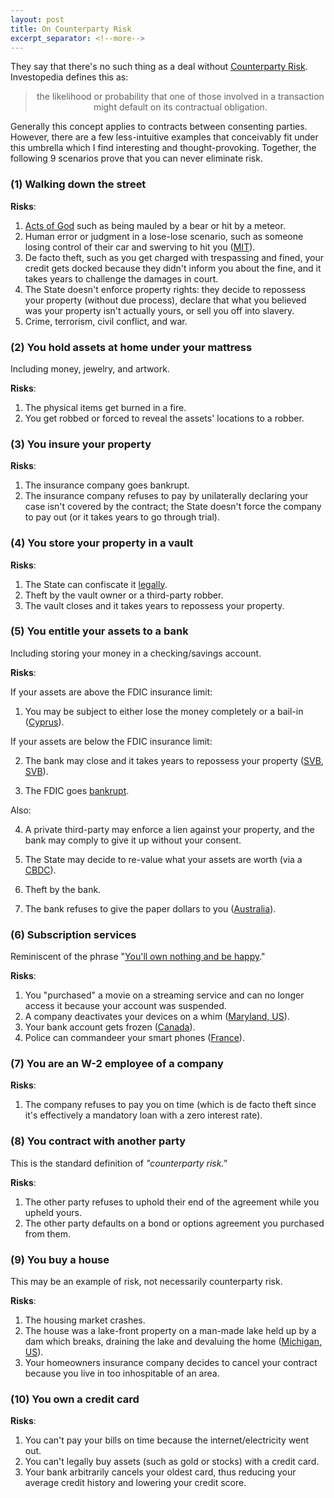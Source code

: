```yaml
---
layout: post
title: On Counterparty Risk
excerpt_separator: <!--more-->
---
```


They say that there's no such thing as a deal without [Counterparty Risk](https://www.investopedia.com/terms/c/counterpartyrisk.asp). Investopedia defines this as:

<center><blockquote>
the likelihood or probability that one of those involved in a transaction might default on its contractual obligation.
</blockquote></center>

<!--more-->

Generally this concept applies to contracts between consenting parties. However, there are a few less-intuitive examples that conceivably fit under this umbrella which I find interesting and thought-provoking. Together, the following 9 scenarios prove that you can never eliminate risk.




### (1) Walking down the street

**Risks**:

1. [Acts of God](https://en.wikipedia.org/wiki/Act_of_God) such as being mauled by a bear or hit by a meteor.
2. Human error or judgment in a lose-lose scenario, such as someone losing control of their car and swerving to hit you ([MIT](https://www.moralmachine.net/)).
3. De facto theft, such as you get charged with trespassing and fined, your credit gets docked because they didn't inform you about the fine, and it takes years to challenge the damages in court.
4. The State doesn't enforce property rights: they decide to repossess your property (without due process), declare that what you believed was your property isn't actually yours, or sell you off into slavery.
5. Crime, terrorism, civil conflict, and war.


### (2) You hold assets at home under your mattress

Including money, jewelry, and artwork.

**Risks**:

1. The physical items get burned in a fire.
2. You get robbed or forced to reveal the assets' locations to a robber.


### (3) You insure your property

**Risks**:

1. The insurance company goes bankrupt.
2. The insurance company refuses to pay by unilaterally declaring your case isn't covered by the contract; the State doesn't force the company to pay out (or it takes years to go through trial).


### (4) You store your property in a vault

**Risks**:

1. The State can confiscate it [legally](https://www.legalmatch.com/law-library/article/safe-deposit-boxes.html).
2. Theft by the vault owner or a third-party robber.
3. The vault closes and it takes years to repossess your property.


### (5) You entitle your assets to a bank

Including storing your money in a checking/savings account.


**Risks**:

If your assets are above the FDIC insurance limit:

1. You may be subject to either lose the money completely or a bail-in ([Cyprus](https://cepr.org/voxeu/columns/failing-banks-bail-ins-and-central-bank-independence-lessons-cyprus)).

If your assets are below the FDIC insurance limit:

2. The bank may close and it takes years to repossess your property ([SVB](https://www.thestreet.com/banking/what-happened-to-silicon-valley-bank-why-is-it-in-trouble), [SVB](https://www.fdic.gov/news/press-releases/2023/pr23016.html)).

3. The FDIC goes [bankrupt](https://www.fdic.gov/about/financial-reports/corporate/cfo-report-2ndqtr-20/balance.html).

Also:

4. A private third-party may enforce a lien against your property, and the bank may comply to give it up without your consent.

5. The State may decide to re-value what your assets are worth (via a [CBDC](https://cointelegraph.com/news/programmable-money-should-terrify-you-layah-heilpern)).

6. Theft by the bank.

7. The bank refuses to give the paper dollars to you ([Australia](https://www.news.com.au/finance/business/banking/queensland-bank-tells-customer-she-cant-withdraw-cash/news-story/4ca70ade54ad404e40d07d1da378f9d6)).


### (6) Subscription services

Reminiscent of the phrase "[You'll own nothing and be happy](https://en.wikipedia.org/wiki/You%27ll_own_nothing_and_be_happy)."

**Risks**:

1. You "purchased" a movie on a streaming service and can no longer access it because your account was suspended.
2. A company deactivates your devices on a whim ([Maryland, US](https://nypost.com/2023/06/15/amazon-shuts-down-customers-smart-home-devices-over-false-racist-claim/)).
3. Your bank account gets frozen ([Canada](https://www.bbc.com/news/world-us-canada-60383385)).
4. Police can commandeer your smart phones ([France](https://interestingengineering.com/culture/french-parliament-passes-law-granting-police-eyes-and-ears-into-your-phones)).



### (7) You are an W-2 employee of a company

**Risks**:

1. The company refuses to pay you on time (which is de facto theft since it's effectively a mandatory loan with a zero interest rate).



### (8) You contract with another party

This is the standard definition of *"counterparty risk."*

**Risks**:

1. The other party refuses to uphold their end of the agreement while you upheld yours.
2. The other party defaults on a bond or options agreement you purchased from them.


### (9) You buy a house

This may be an example of risk, not necessarily counterparty risk.

**Risks**:

1. The housing market crashes.
2. The house was a lake-front property on a man-made lake held up by a dam which breaks, draining the lake and devaluing the home ([Michigan, US](https://www.abc12.com/news/flood/abc12-investigates-wixom-lake-homes-lose-value-after-the-edenville-dam-failure/article_3ba2e69b-9c51-5171-bade-6d9fdcc9d470.html)).
3. Your homeowners insurance company decides to cancel your contract because you live in too inhospitable of an area.


### (10) You own a credit card

**Risks**:

1. You can't pay your bills on time because the internet/electricity went out.
2. You can't legally buy assets (such as gold or stocks) with a credit card.
3. Your bank arbitrarily cancels your oldest card, thus reducing your average credit history and lowering your credit score.











